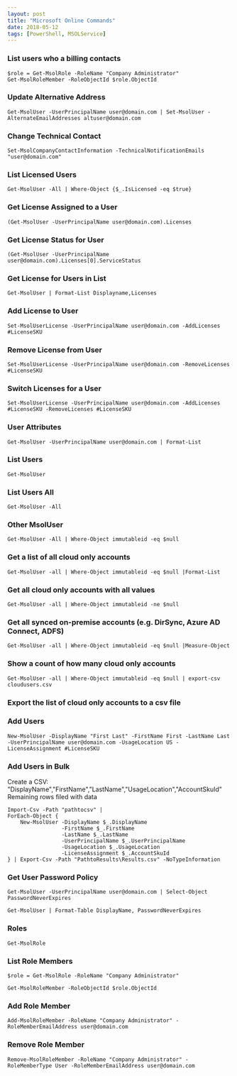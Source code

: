 ```yaml
---
layout: post
title: "Microsoft Online Commands"
date: 2018-05-12
tags: [PowerShell, MSOLService]
---
```


### **List users who a billing contacts**

    $role = Get-MsolRole -RoleName "Company Administrator"
    Get-MsolRoleMember -RoleObjectId $role.ObjectId

### **Update Alternative Address**

    Get-MsolUser -UserPrincipalName user@domain.com | Set-MsolUser -AlternateEmailAddresses altuser@domain.com

### **Change Technical Contact**

    Set-MsolCompanyContactInformation -TechnicalNotificationEmails "user@domain.com"

### **List Licensed Users**

    Get-MsolUser -All | Where-Object {$_.IsLicensed -eq $true}

### **Get License Assigned to a User**

    (Get-MsolUser -UserPrincipalName user@domain.com).Licenses

### **Get License Status for User**

    (Get-MsolUser -UserPrincipalName user@domain.com).Licenses[0].ServiceStatus

### **Get License for Users in List**

    Get-MsolUser | Format-List Displayname,Licenses

### **Add License to User**

    Set-MsolUserLicense -UserPrincipalName user@domain.com -AddLicenses #LicenseSKU

### **Remove License from User**

    Set-MsolUserLicense -UserPrincipalName user@domain.com -RemoveLicenses #LicenseSKU

### **Switch Licenses for a User**

    Set-MsolUserLicense -UserPrincipalName user@domain.com -AddLicenses #LicenseSKU -RemoveLicenses #LicenseSKU

### **User Attributes**

    Get-MsolUser -UserPrincipalName user@domain.com | Format-List

### **List Users**

    Get-MsolUser

### **List Users All**

    Get-MsolUser -All

### **Other MsolUser**

    Get-MsolUser -All | Where-Object immutableid -eq $null

### **Get a list of all cloud only accounts**

    Get-MsolUser -all | Where-Object immutableid -eq $null |Format-List

### **Get all cloud only accounts with all values**

    Get-MsolUser -all | Where-Object immutableid -ne $null

### **Get all synced on-premise accounts (e.g. DirSync, Azure AD Connect, ADFS)**

    Get-MsolUser -all | Where-Object immutableid -eq $null |Measure-Object

### **Show a count of how many cloud only accounts**

    Get-MsolUser -all | Where-Object immutableid -eq $null | export-csv cloudusers.csv

### **Export the list of cloud only accounts to a csv file**

### **Add Users**

    New-MsolUser -DisplayName "First Last" -FirstName First -LastName Last -UserPrincipalName user@domain.com -UsageLocation US -LicenseAssignment #LicenseSKU

### **Add Users in Bulk**

Create a CSV:\
"DisplayName","FirstName","LastName","UsageLocation","AccountSkuId"\
Remaining rows filed with data

    Import-Csv -Path "pathtocsv" |
    ForEach-Object {
        New-MsolUser -DisplayName $_.DisplayName
                     -FirstName $_.FirstName
                     -LastName $_.LastName
                     -UserPrincipalName $_.UserPrincipalName
                     -UsageLocation $_.UsageLocation
                     -LicenseAssignment $_.AccountSkuId
    } | Export-Csv -Path "PathtoResults\Results.csv" -NoTypeInformation

### **Get User Password Policy**

    Get-MsolUser -UserPrincipalName user@domain.com | Select-Object PasswordNeverExpires

    Get-MsolUser | Format-Table DisplayName, PasswordNeverExpires

### **Roles**

    Get-MsolRole

### **List Role Members**

    $role = Get-MsolRole -RoleName "Company Administrator"

    Get-MsolRoleMember -RoleObjectId $role.ObjectId

### **Add Role Member**

    Add-MsolRoleMember -RoleName "Company Administrator" -RoleMemberEmailAddress user@domain.com

### **Remove Role Member**

    Remove-MsolRoleMember -RoleName "Company Administrator" -RoleMemberType User -RoleMemberEmailAddress user@domain.com
